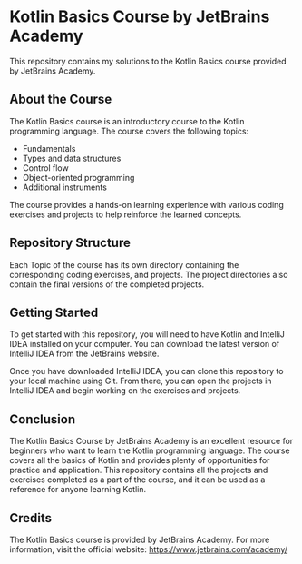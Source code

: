 # Kotlin Basics Course by JetBrains Academy

This repository contains my solutions to the Kotlin Basics course provided by JetBrains Academy.

## About the Course

The Kotlin Basics course is an introductory course to the Kotlin programming language. The course covers the following topics:

- Fundamentals
- Types and data structures
- Control flow
- Object-oriented programming
- Additional instruments

The course provides a hands-on learning experience with various coding exercises and projects to help reinforce the learned concepts.

## Repository Structure

Each Topic of the course has its own directory containing the corresponding coding exercises, and projects. The project directories also contain the final versions of the completed projects.

## Getting Started

To get started with this repository, you will need to have Kotlin and IntelliJ IDEA installed on your computer.
You can download the latest version of IntelliJ IDEA from the JetBrains website.

Once you have downloaded IntelliJ IDEA, you can clone this repository to your local machine using Git.
From there, you can open the projects in IntelliJ IDEA and begin working on the exercises and projects.

## Conclusion

The Kotlin Basics Course by JetBrains Academy is an excellent resource for beginners who want to learn the Kotlin programming language. 
The course covers all the basics of Kotlin and provides plenty of opportunities for practice and application. 
This repository contains all the projects and exercises completed as a part of the course, and it can be used as a reference for anyone learning Kotlin.

## Credits

The Kotlin Basics course is provided by JetBrains Academy. For more information, visit the official website: https://www.jetbrains.com/academy/
